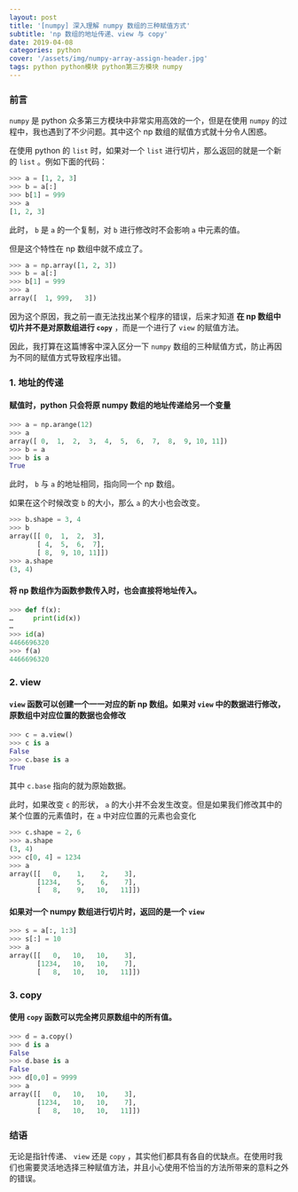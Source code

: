 ```yaml
---
layout: post
title: '[numpy] 深入理解 numpy 数组的三种赋值方式'
subtitle: 'np 数组的地址传递、view 与 copy'
date: 2019-04-08
categories: python
cover: '/assets/img/numpy-array-assign-header.jpg'
tags: python python模块 python第三方模块 numpy
---
```


### 前言

`numpy` 是 python 众多第三方模块中非常实用高效的一个，但是在使用 `numpy` 的过程中，我也遇到了不少问题。其中这个 np 数组的赋值方式就十分令人困惑。

在使用 python 的 `list` 时，如果对一个 `list` 进行切片，那么返回的就是一个新的 `list` 。例如下面的代码：

```python
>>> a = [1, 2, 3]
>>> b = a[:]
>>> b[1] = 999
>>> a
[1, 2, 3]
```

此时， `b` 是 `a` 的一个复制，对 `b` 进行修改时不会影响 `a` 中元素的值。

但是这个特性在 np 数组中就不成立了。

```python
>>> a = np.array([1, 2, 3])
>>> b = a[:]
>>> b[1] = 999
>>> a
array([  1, 999,   3])
```

因为这个原因，我之前一直无法找出某个程序的错误，后来才知道 **在 np 数组中切片并不是对原数组进行 `copy`** ，而是一个进行了 `view` 的赋值方法。

因此，我打算在这篇博客中深入区分一下 `numpy` 数组的三种赋值方式，防止再因为不同的赋值方式导致程序出错。

### 1. 地址的传递

#### 赋值时，python 只会将原 numpy 数组的**地址**传递给另一个变量

```python
>>> a = np.arange(12)
>>> a
array([ 0,  1,  2,  3,  4,  5,  6,  7,  8,  9, 10, 11])
>>> b = a
>>> b is a
True
```

此时， `b` 与 `a` 的地址相同，指向同一个 np 数组。

如果在这个时候改变 `b` 的大小，那么 `a` 的大小也会改变。

```python
>>> b.shape = 3, 4
>>> b
array([[ 0,  1,  2,  3],
       [ 4,  5,  6,  7],
       [ 8,  9, 10, 11]])
>>> a.shape
(3, 4)
```

#### 将 np 数组作为函数参数传入时，也会直接将地址传入。

```python
>>> def f(x):
…     print(id(x))
…
>>> id(a)
4466696320
>>> f(a)
4466696320
```

### 2. view

#### `view` 函数可以创建一个一一对应的新 np 数组。如果对 `view` 中的数据进行修改，原数组中对应位置的数据也会修改

```python
>>> c = a.view()
>>> c is a
False
>>> c.base is a
True
```

其中 `c.base` 指向的就为原始数据。

此时，如果改变 `c` 的形状， `a` 的大小并不会发生改变。但是如果我们修改其中的某个位置的元素值时，在 `a` 中对应位置的元素也会变化

```python
>>> c.shape = 2, 6
>>> a.shape
(3, 4)
>>> c[0, 4] = 1234
>>> a
array([[   0,    1,    2,    3],
       [1234,    5,    6,    7],
       [   8,    9,   10,   11]])
```

#### 如果对一个 numpy 数组进行切片时，返回的是一个 `view`

```python
>>> s = a[:, 1:3]
>>> s[:] = 10
>>> a
array([[   0,   10,   10,    3],
       [1234,   10,   10,    7],
       [   8,   10,   10,   11]])
```

### 3. copy

#### 使用 `copy` 函数可以完全拷贝原数组中的所有值。

```python
>>> d = a.copy()
>>> d is a
False
>>> d.base is a
False
>>> d[0,0] = 9999
>>> a
array([[   0,   10,   10,    3],
       [1234,   10,   10,    7],
       [   8,   10,   10,   11]])
```

### 结语

无论是指针传递、 `view` 还是 `copy` ，其实他们都具有各自的优缺点。在使用时我们也需要灵活地选择三种赋值方法，并且小心使用不恰当的方法所带来的意料之外的错误。
